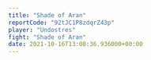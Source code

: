 ```yaml
---
title: "Shade of Aran"
reportCode: "92tJC1P8zdqrZ43p"
player: "Undostres"
fight: "Shade of Aran"
date: 2021-10-16T13:08:36.936000+00:00
---
```

